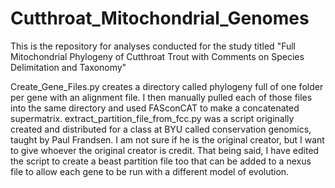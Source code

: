 # Cutthroat_Mitochondrial_Genomes
This is the repository for analyses conducted for the study titled "Full Mitochondrial Phylogeny of Cutthroat Trout with Comments on Species Delimitation and Taxonomy"


Create_Gene_Files.py creates a directory called phylogeny full of one folder per gene with an alignment file. I then manually pulled each of those files into the same directory and used FASconCAT to make a 
concatenated supermatrix. extract_partition_file_from_fcc.py was a script originally created and distributed for a class at BYU called conservation genomics, taught by Paul Frandsen. I am not sure if he is the original
creator, but I want to give whoever the original creator is credit. That being said, I have edited the script to create a beast partition file too that can be added to a nexus file to allow each gene to be run with a different
model of evolution.
